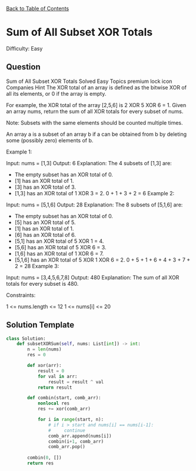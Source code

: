 [Back to Table of Contents](../../README.md)

# Sum of All Subset XOR Totals
Difficulty: Easy

## Question
Sum of All Subset XOR Totals
Solved
Easy
Topics
premium lock icon
Companies
Hint
The XOR total of an array is defined as the bitwise XOR of all its elements, or 0 if the array is empty.

For example, the XOR total of the array [2,5,6] is 2 XOR 5 XOR 6 = 1.
Given an array nums, return the sum of all XOR totals for every subset of nums. 

Note: Subsets with the same elements should be counted multiple times.

An array a is a subset of an array b if a can be obtained from b by deleting some (possibly zero) elements of b.

 

Example 1:

Input: nums = [1,3]
Output: 6
Explanation: The 4 subsets of [1,3] are:
- The empty subset has an XOR total of 0.
- [1] has an XOR total of 1.
- [3] has an XOR total of 3.
- [1,3] has an XOR total of 1 XOR 3 = 2.
0 + 1 + 3 + 2 = 6
Example 2:

Input: nums = [5,1,6]
Output: 28
Explanation: The 8 subsets of [5,1,6] are:
- The empty subset has an XOR total of 0.
- [5] has an XOR total of 5.
- [1] has an XOR total of 1.
- [6] has an XOR total of 6.
- [5,1] has an XOR total of 5 XOR 1 = 4.
- [5,6] has an XOR total of 5 XOR 6 = 3.
- [1,6] has an XOR total of 1 XOR 6 = 7.
- [5,1,6] has an XOR total of 5 XOR 1 XOR 6 = 2.
0 + 5 + 1 + 6 + 4 + 3 + 7 + 2 = 28
Example 3:

Input: nums = [3,4,5,6,7,8]
Output: 480
Explanation: The sum of all XOR totals for every subset is 480.
 

Constraints:

1 <= nums.length <= 12
1 <= nums[i] <= 20

## Solution Template
```python
class Solution:
    def subsetXORSum(self, nums: List[int]) -> int:
        n = len(nums)
        res = 0

        def xor(arr):
            result = 0
            for val in arr:
                result = result ^ val
            return result

        def combin(start, comb_arr):
            nonlocal res
            res += xor(comb_arr)

            for i in range(start, n):
                # if i > start and nums[i] == nums[i-1]:
                #     continue
                comb_arr.append(nums[i])
                combin(i+1, comb_arr)
                comb_arr.pop()
        
        combin(0, [])
        return res
```
